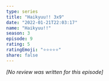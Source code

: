 ```yaml
---
type: series
title: "Haikyuu!! 3x9"
date: "2022-01-21T22:03:17"
name: "Haikyuu!!"
season: 3
episode: 9
rating: 5
ratingEmoji: "⭐️⭐️⭐️⭐️⭐️"
share: false
---
```


_[No review was written for this episode]_
